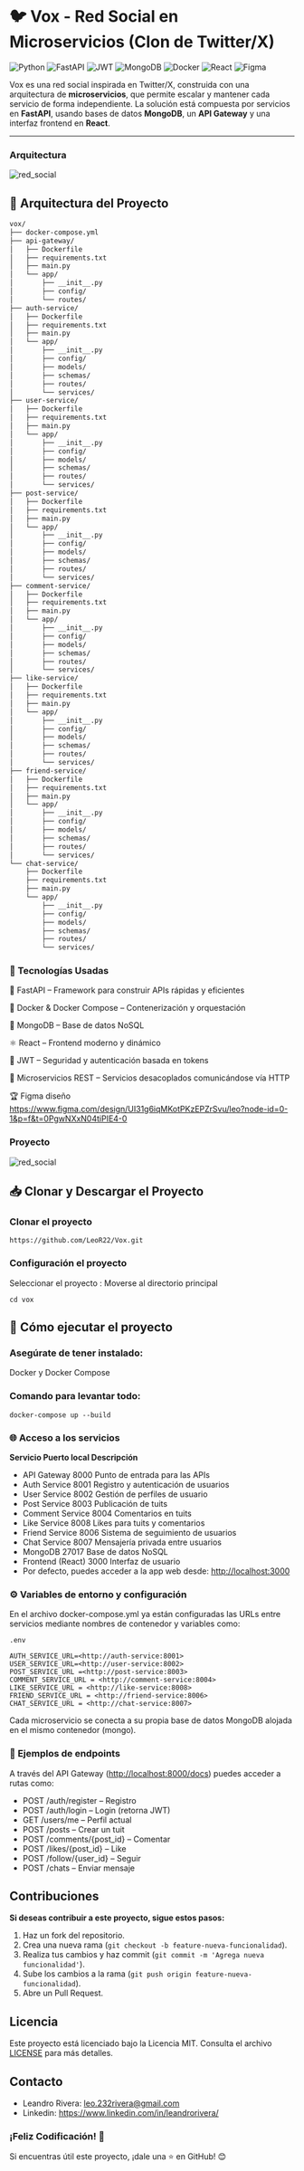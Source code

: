 # 🐦 Vox - Red Social en Microservicios (Clon de Twitter/X)
![Python](https://img.shields.io/badge/python-3670A0?style=flat&logo=python&logoColor=ffdd54) ![FastAPI](https://img.shields.io/badge/FastAPI-005571?style=flat&logo=fastapi) ![JWT](https://img.shields.io/badge/JWT-black?style=flat&logo=JSON%20web%20tokens) ![MongoDB](https://img.shields.io/badge/MongoDB-%234ea94b.svg?style=flat&logo=mongodb&logoColor=white) ![Docker](https://img.shields.io/badge/docker-%230db7ed.svg?style=flat&logo=docker&logoColor=white) ![React](https://img.shields.io/badge/react-%2320232a.svg?style=flat&logo=react&logoColor=%2361DAFB) ![Figma](https://img.shields.io/badge/figma-%23F24E1E.svg?style=flat&logo=figma&logoColor=white) 

Vox es una red social inspirada en Twitter/X, construida con una arquitectura de **microservicios**, que permite escalar y mantener cada servicio de forma independiente. La solución está compuesta por servicios en **FastAPI**, usando bases de datos **MongoDB**, un **API Gateway** y una interfaz frontend en **React**.

---

### Arquitectura

![red_social](img/micorservicios.png)


## 🧱 Arquitectura del Proyecto

```bash
vox/
├── docker-compose.yml
├── api-gateway/
│   ├── Dockerfile
│   ├── requirements.txt
│   ├── main.py
│   └── app/
│       ├── __init__.py
│       ├── config/
│       └── routes/
├── auth-service/
│   ├── Dockerfile
│   ├── requirements.txt
│   ├── main.py
│   └── app/
│       ├── __init__.py
│       ├── config/
│       ├── models/
│       ├── schemas/
│       ├── routes/
│       └── services/
├── user-service/
│   ├── Dockerfile
│   ├── requirements.txt
│   ├── main.py
│   └── app/
│       ├── __init__.py
│       ├── config/
│       ├── models/
│       ├── schemas/
│       ├── routes/
│       └── services/
├── post-service/
│   ├── Dockerfile
│   ├── requirements.txt
│   ├── main.py
│   └── app/
│       ├── __init__.py
│       ├── config/
│       ├── models/
│       ├── schemas/
│       ├── routes/
│       └── services/
├── comment-service/
│   ├── Dockerfile
│   ├── requirements.txt
│   ├── main.py
│   └── app/
│       ├── __init__.py
│       ├── config/
│       ├── models/
│       ├── schemas/
│       ├── routes/
│       └── services/
├── like-service/
│   ├── Dockerfile
│   ├── requirements.txt
│   ├── main.py
│   └── app/
│       ├── __init__.py
│       ├── config/
│       ├── models/
│       ├── schemas/
│       ├── routes/
│       └── services/
├── friend-service/
│   ├── Dockerfile
│   ├── requirements.txt
│   ├── main.py
│   └── app/
│       ├── __init__.py
│       ├── config/
│       ├── models/
│       ├── schemas/
│       ├── routes/
│       └── services/
└── chat-service/
    ├── Dockerfile
    ├── requirements.txt
    ├── main.py
    └── app/
        ├── __init__.py
        ├── config/
        ├── models/
        ├── schemas/
        ├── routes/
        └── services/
```
### 🧪 Tecnologías Usadas
🐍 FastAPI – Framework para construir APIs rápidas y eficientes

🐳 Docker & Docker Compose – Contenerización y orquestación

🍃 MongoDB – Base de datos NoSQL

⚛️ React – Frontend moderno y dinámico

🔐 JWT – Seguridad y autenticación basada en tokens

📡 Microservicios REST – Servicios desacoplados comunicándose vía HTTP

🏆 Figma diseño <https://www.figma.com/design/UI31g6iqMKotPKzEPZrSvu/leo?node-id=0-1&p=f&t=0PgwNXxN04tiPIE4-0>

### Proyecto

![red_social](img/proyecto.png)

## 📥 Clonar y Descargar el Proyecto


### Clonar el proyecto

```
https://github.com/LeoR22/Vox.git
```

### Configuración el proyecto

Seleccionar el proyecto : Moverse al directorio principal

```
cd vox
```

## 🚀 Cómo ejecutar el proyecto

### Asegúrate de tener instalado:

Docker y Docker Compose

### Comando para levantar todo:

```
docker-compose up --build
```

### 🌐 Acceso a los servicios
**Servicio Puerto local Descripción**
- API Gateway 8000 Punto de entrada para las APIs
- Auth Service 8001 Registro y autenticación de usuarios
- User Service 8002 Gestión de perfiles de usuario
- Post Service 8003 Publicación de tuits
- Comment Service 8004 Comentarios en tuits
- Like Service 8008 Likes para tuits y comentarios
- Friend Service 8006 Sistema de seguimiento de usuarios
- Chat Service 8007 Mensajería privada entre usuarios
- MongoDB 27017 Base de datos NoSQL
- Frontend (React) 3000 Interfaz de usuario
- Por defecto, puedes acceder a la app web desde: <http://localhost:3000>

### ⚙️ Variables de entorno y configuración
En el archivo docker-compose.yml ya están configuradas las URLs entre servicios mediante nombres de contenedor y variables como:

```
.env
```

```
AUTH_SERVICE_URL=<http://auth-service:8001>
USER_SERVICE_URL=<http://user-service:8002>
POST_SERVICE_URL =<http://post-service:8003>
COMMENT_SERVICE_URL = <http://comment-service:8004>
LIKE_SERVICE_URL = <http://like-service:8008>
FRIEND_SERVICE_URL = <http://friend-service:8006>
CHAT_SERVICE_URL = <http://chat-service:8007>
```

Cada microservicio se conecta a su propia base de datos MongoDB alojada en el mismo contenedor (mongo).

### 📌 Ejemplos de endpoints
A través del API Gateway (<http://localhost:8000/docs>) puedes acceder a rutas como:

- POST /auth/register – Registro
- POST /auth/login – Login (retorna JWT)
- GET /users/me – Perfil actual
- POST /posts – Crear un tuit
- POST /comments/{post_id} – Comentar
- POST /likes/{post_id} – Like
- POST /follow/{user_id} – Seguir
- POST /chats – Enviar mensaje


## Contribuciones

**Si deseas contribuir a este proyecto, sigue estos pasos:**

1. Haz un fork del repositorio.
2. Crea una nueva rama (`git checkout -b feature-nueva-funcionalidad`).
3. Realiza tus cambios y haz commit (`git commit -m 'Agrega nueva funcionalidad'`).
4. Sube los cambios a la rama (`git push origin feature-nueva-funcionalidad`).
5. Abre un Pull Request.

## Licencia

Este proyecto está licenciado bajo la Licencia MIT. Consulta el archivo [LICENSE](LICENSE) para más detalles.

## Contacto

- Leandro Rivera: <leo.232rivera@gmail.com>
- Linkedin: <https://www.linkedin.com/in/leandrorivera/>

### ¡Feliz Codificación! 🚀

Si encuentras útil este proyecto, ¡dale una ⭐ en GitHub! 😊
